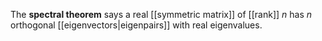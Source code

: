 The **spectral theorem** says a real [[symmetric matrix]] of [[rank]] $n$ has $n$ orthogonal [[eigenvectors|eigenpairs]] with real eigenvalues.